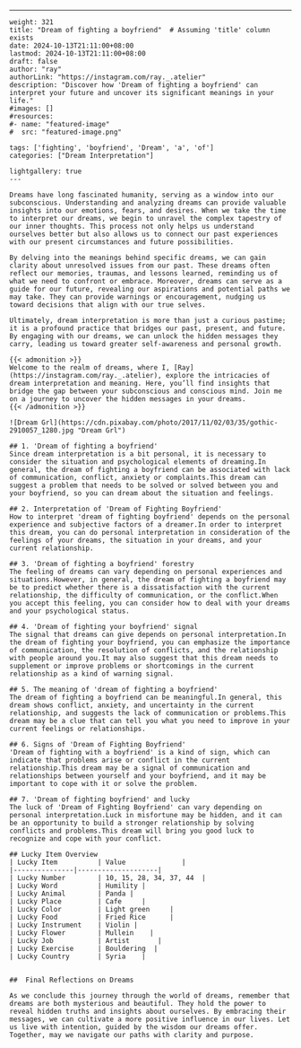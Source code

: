 ---
    weight: 321
    title: "Dream of fighting a boyfriend"  # Assuming 'title' column exists
    date: 2024-10-13T21:11:00+08:00
    lastmod: 2024-10-13T21:11:00+08:00
    draft: false
    author: "ray"
    authorLink: "https://instagram.com/ray._.atelier"
    description: "Discover how 'Dream of fighting a boyfriend' can interpret your future and uncover its significant meanings in your life."
    #images: []
    #resources:
    #- name: "featured-image"
    #  src: "featured-image.png"
    
    tags: ['fighting', 'boyfriend', 'Dream', 'a', 'of']
    categories: ["Dream Interpretation"]
    
    lightgallery: true
    ---
    
    Dreams have long fascinated humanity, serving as a window into our subconscious. Understanding and analyzing dreams can provide valuable insights into our emotions, fears, and desires. When we take the time to interpret our dreams, we begin to unravel the complex tapestry of our inner thoughts. This process not only helps us understand ourselves better but also allows us to connect our past experiences with our present circumstances and future possibilities.
    
    By delving into the meanings behind specific dreams, we can gain clarity about unresolved issues from our past. These dreams often reflect our memories, traumas, and lessons learned, reminding us of what we need to confront or embrace. Moreover, dreams can serve as a guide for our future, revealing our aspirations and potential paths we may take. They can provide warnings or encouragement, nudging us toward decisions that align with our true selves.
    
    Ultimately, dream interpretation is more than just a curious pastime; it is a profound practice that bridges our past, present, and future. By engaging with our dreams, we can unlock the hidden messages they carry, leading us toward greater self-awareness and personal growth.
    
    {{< admonition >}}
    Welcome to the realm of dreams, where I, [Ray](https://instagram.com/ray._.atelier), explore the intricacies of dream interpretation and meaning. Here, you’ll find insights that bridge the gap between your subconscious and conscious mind. Join me on a journey to uncover the hidden messages in your dreams.
    {{< /admonition >}}
    
    ![Dream Grl](https://cdn.pixabay.com/photo/2017/11/02/03/35/gothic-2910057_1280.jpg "Dream Grl")
    
    ## 1. 'Dream of fighting a boyfriend'
    Since dream interpretation is a bit personal, it is necessary to consider the situation and psychological elements of dreaming.In general, the dream of fighting a boyfriend can be associated with lack of communication, conflict, anxiety or complaints.This dream can suggest a problem that needs to be solved or solved between you and your boyfriend, so you can dream about the situation and feelings.
    
    ## 2. Interpretation of 'Dream of Fighting Boyfriend'
    How to interpret 'dream of fighting boyfriend' depends on the personal experience and subjective factors of a dreamer.In order to interpret this dream, you can do personal interpretation in consideration of the feelings of your dreams, the situation in your dreams, and your current relationship.
    
    ## 3. 'Dream of fighting a boyfriend' forestry
    The feeling of dreams can vary depending on personal experiences and situations.However, in general, the dream of fighting a boyfriend may be to predict whether there is a dissatisfaction with the current relationship, the difficulty of communication, or the conflict.When you accept this feeling, you can consider how to deal with your dreams and your psychological status.
    
    ## 4. 'Dream of fighting your boyfriend' signal
    The signal that dreams can give depends on personal interpretation.In the dream of fighting your boyfriend, you can emphasize the importance of communication, the resolution of conflicts, and the relationship with people around you.It may also suggest that this dream needs to supplement or improve problems or shortcomings in the current relationship as a kind of warning signal.
    
    ## 5. The meaning of 'dream of fighting a boyfriend'
    The dream of fighting a boyfriend can be meaningful.In general, this dream shows conflict, anxiety, and uncertainty in the current relationship, and suggests the lack of communication or problems.This dream may be a clue that can tell you what you need to improve in your current feelings or relationships.
    
    ## 6. Signs of 'Dream of Fighting Boyfriend'
    'Dream of fighting with a boyfriend' is a kind of sign, which can indicate that problems arise or conflict in the current relationship.This dream may be a signal of communication and relationships between yourself and your boyfriend, and it may be important to cope with it or solve the problem.
    
    ## 7. 'Dream of fighting boyfriend' and lucky
    The luck of 'Dream of Fighting Boyfriend' can vary depending on personal interpretation.Luck in misfortune may be hidden, and it can be an opportunity to build a stronger relationship by solving conflicts and problems.This dream will bring you good luck to recognize and cope with your conflict.
    
    ## Lucky Item Overview
    | Lucky Item          | Value              |
    |---------------|--------------------|
    | Lucky Number        | 10, 15, 28, 34, 37, 44  |
    | Lucky Word          | Humility |
    | Lucky Animal        | Panda |
    | Lucky Place         | Cafe     |
    | Lucky Color         | Light green     |
    | Lucky Food          | Fried Rice      |
    | Lucky Instrument    | Violin |
    | Lucky Flower        | Mullein    |
    | Lucky Job           | Artist       |
    | Lucky Exercise      | Bouldering  |
    | Lucky Country       | Syria    |
    
    
    ##  Final Reflections on Dreams
    
    As we conclude this journey through the world of dreams, remember that dreams are both mysterious and beautiful. They hold the power to reveal hidden truths and insights about ourselves. By embracing their messages, we can cultivate a more positive influence in our lives. Let us live with intention, guided by the wisdom our dreams offer. Together, may we navigate our paths with clarity and purpose.
    